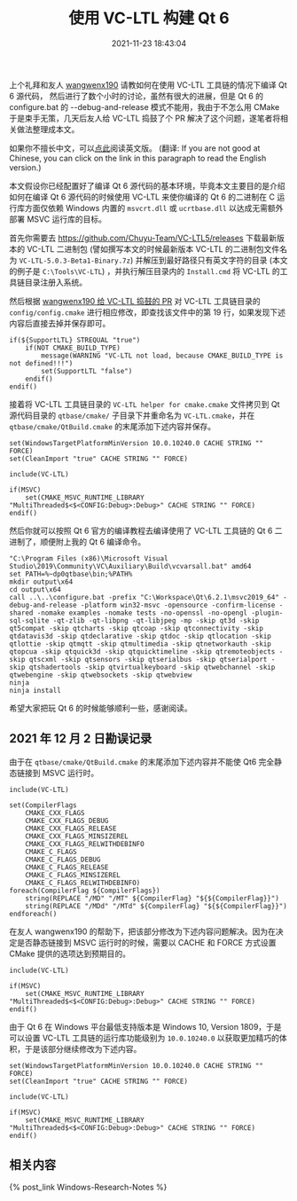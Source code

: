 ﻿---
title: 使用 VC-LTL 构建 Qt 6
date: 2021-11-23 18:43:04
categories:
- [技术, Windows, Windows 研究笔记, 开发环境]
tags:
- 技术
- Windows
- Windows 研究笔记
- 开发环境
---

上个礼拜和友人 [wangwenx190](https://github.com/wangwenx190) 请教如何在使用 VC-LTL 工具链的情况下编译 Qt 6 源代码，
然后进行了数个小时的讨论，虽然有很大的进展，但是 Qt 6 的 configure.bat 的 --debug-and-release 模式不能用，我由于不怎么用
CMake 于是束手无策，几天后友人给 VC-LTL 捣鼓了个 PR 解决了这个问题，遂笔者将相关做法整理成本文。

如果你不擅长中文，可以[点此](https://mouri.moe/en/2021/11/23/Build-Qt-6-with-VC-LTL/)阅读英文版。
(翻译: If you are not good at Chinese, you can click on the link in this paragraph to read the English version.)

本文假设你已经配置好了编译 Qt 6 源代码的基本环境，毕竟本文主要目的是介绍如何在编译 Qt 6 源代码的时候使用 VC-LTL 
来使你编译的 Qt 6 的二进制在 C 运行库方面仅依赖 Windows 内置的 `msvcrt.dll` 或 `ucrtbase.dll` 以达成无需额外部署
MSVC 运行库的目标。

首先你需要去 https://github.com/Chuyu-Team/VC-LTL5/releases 下载最新版本的 VC-LTL 二进制包 (譬如撰写本文的时候最新版本
VC-LTL 的二进制包文件名为 `VC-LTL-5.0.3-Beta1-Binary.7z`) 并解压到最好路径只有英文字符的目录 (本文的例子是 
`C:\Tools\VC-LTL`) ，并执行解压目录内的 `Install.cmd` 将 VC-LTL 的工具链目录注册入系统。

然后根据 [wangwenx190 给 VC-LTL 捣鼓的 PR](https://github.com/Chuyu-Team/VC-LTL5/pull/14) 对 VC-LTL 工具链目录的 
`config/config.cmake` 进行相应修改，即查找该文件中的第 19 行，如果发现下述内容后直接去掉并保存即可。

```
if(${SupportLTL} STREQUAL "true")
	if(NOT CMAKE_BUILD_TYPE)
		message(WARNING "VC-LTL not load, because CMAKE_BUILD_TYPE is not defined!!!")
		set(SupportLTL "false")
	endif()
endif()
```

接着将 VC-LTL 工具链目录的 `VC-LTL helper for cmake.cmake` 文件拷贝到 Qt 源代码目录的 `qtbase/cmake/` 子目录下并重命名为
`VC-LTL.cmake`，并在 `qtbase/cmake/QtBuild.cmake` 的末尾添加下述内容并保存。

```
set(WindowsTargetPlatformMinVersion 10.0.10240.0 CACHE STRING "" FORCE)
set(CleanImport "true" CACHE STRING "" FORCE)

include(VC-LTL)

if(MSVC)
    set(CMAKE_MSVC_RUNTIME_LIBRARY "MultiThreaded$<$<CONFIG:Debug>:Debug>" CACHE STRING "" FORCE)
endif()
```

然后你就可以按照 Qt 6 官方的编译教程去编译使用了 VC-LTL 工具链的 Qt 6 二进制了，顺便附上我的 Qt 6 编译命令。

```
"C:\Program Files (x86)\Microsoft Visual Studio\2019\Community\VC\Auxiliary\Build\vcvarsall.bat" amd64
set PATH=%~dp0qtbase\bin;%PATH%
mkdir output\x64
cd output\x64
call ..\..\configure.bat -prefix "C:\Workspace\Qt\6.2.1\msvc2019_64" -debug-and-release -platform win32-msvc -opensource -confirm-license -shared -nomake examples -nomake tests -no-openssl -no-opengl -plugin-sql-sqlite -qt-zlib -qt-libpng -qt-libjpeg -mp -skip qt3d -skip qt5compat -skip qtcharts -skip qtcoap -skip qtconnectivity -skip qtdatavis3d -skip qtdeclarative -skip qtdoc -skip qtlocation -skip qtlottie -skip qtmqtt -skip qtmultimedia -skip qtnetworkauth -skip qtopcua -skip qtquick3d -skip qtquicktimeline -skip qtremoteobjects -skip qtscxml -skip qtsensors -skip qtserialbus -skip qtserialport -skip qtshadertools -skip qtvirtualkeyboard -skip qtwebchannel -skip qtwebengine -skip qtwebsockets -skip qtwebview
ninja
ninja install
```

希望大家把玩 Qt 6 的时候能够顺利一些，感谢阅读。

## 2021 年 12 月 2 日勘误记录

由于在 `qtbase/cmake/QtBuild.cmake` 的末尾添加下述内容并不能使 Qt6 完全静态链接到 MSVC 运行时。

```
include(VC-LTL)

set(CompilerFlags
	CMAKE_CXX_FLAGS
	CMAKE_CXX_FLAGS_DEBUG
	CMAKE_CXX_FLAGS_RELEASE
	CMAKE_CXX_FLAGS_MINSIZEREL
	CMAKE_CXX_FLAGS_RELWITHDEBINFO
	CMAKE_C_FLAGS
	CMAKE_C_FLAGS_DEBUG
	CMAKE_C_FLAGS_RELEASE
	CMAKE_C_FLAGS_MINSIZEREL
	CMAKE_C_FLAGS_RELWITHDEBINFO)
foreach(CompilerFlag ${CompilerFlags})
	string(REPLACE "/MD" "/MT" ${CompilerFlag} "${${CompilerFlag}}")
    string(REPLACE "/MDd" "/MTd" ${CompilerFlag} "${${CompilerFlag}}")
endforeach()
```

在友人 wangwenx190 的帮助下，把该部分修改为下述内容问题解决。因为在决定是否静态链接到 MSVC 
运行时的时候，需要以 CACHE 和 FORCE 方式设置 CMake 提供的选项达到预期目的。

```
include(VC-LTL)

if(MSVC)
    set(CMAKE_MSVC_RUNTIME_LIBRARY "MultiThreaded$<$<CONFIG:Debug>:Debug>" CACHE STRING "" FORCE)
endif()
```

由于 Qt 6 在 Windows 平台最低支持版本是 Windows 10, Version 1809，于是可以设置 VC-LTL 工具链的运行库功能级别为
`10.0.10240.0` 以获取更加精巧的体积，于是该部分继续修改为下述内容。

```
set(WindowsTargetPlatformMinVersion 10.0.10240.0 CACHE STRING "" FORCE)
set(CleanImport "true" CACHE STRING "" FORCE)

include(VC-LTL)

if(MSVC)
    set(CMAKE_MSVC_RUNTIME_LIBRARY "MultiThreaded$<$<CONFIG:Debug>:Debug>" CACHE STRING "" FORCE)
endif()
```

## 相关内容

{% post_link Windows-Research-Notes %}
